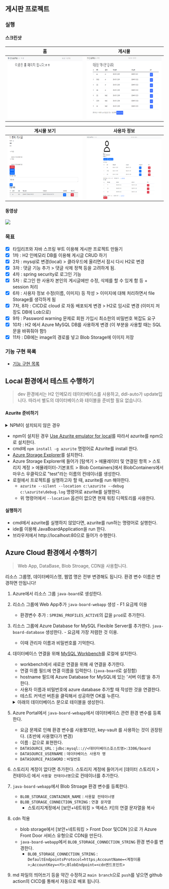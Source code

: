 ## 게시판 프로젝트

### 실행
#### 스크린샷
| 홈 |                     게시물                      |
|:--:|:--:|
|<img src="./docs/resources/running/1_home.png" width="400" height="200"/>| <img src="docs/resources/running/4_articles.png" width="400" height="200"/> |

| 게시물 보기 |                                 사용자 정보                                 | 
|:------:|:----------------------------------------------------------------------:|
| <img src="docs/resources/running/6_see_article.png" width="400" height="200"/>  | <img src="docs/resources/running/7_info.png" width="400" height="200"/> |

#### 동영상
<img src="./docs/resources/running/java-board-executable-video.gif" />

### 목표
- [x] 타임리프와 자바 스프링 부트 이용해 게시판 프로젝트 만들기
- [x] 1차 : H2 인메모리 DB를 이용해 게시글 CRUD 하기
- [x] 2차 : mysql로 변경(local) > 클라우드에 올리면서 잠시 다시 H2로 변경
- [x] 3차 : 댓글 기능 추가 > 댓글 삭제 정책 등을 고려하게 됨.
- [x] 4차 : spring security로 로그인 기능
- [x] 5차 : 로그인 한 사용자 본인의 게시글에만 수정, 삭제를 할 수 있게 함 등 + session 처리
- [x] 6차 : 사용자 정보 수정(이름, 이미지) 등 작성 > 이미지에 대해 처리하면서 file Storage를 생각하게 됨
- [x] 7차, 8차 : CICD로 cloud 로 자동 배포되게 변경 > H2로 임시로 변경 (이미지 저장도 DB에 Lob으로)
- [x] 9차 : Password warning 문제로 회원 가입시 최소한의 비밀번호 복잡도 요구
- [X] 10차 : H2 에서 Azure MySQL DB를 사용하게 변경 (이 부분을 사용할 때는 SQL 문을 바꿔줘야 함!)
- [X] 11차 : DB에는 image의 경로를 넣고 Blob Storage에 이미지 저장

### 기능 구현 목록
- [기능 구현 목록](docs/Feature-Implementation-List.md)

## Local 환경에서 테스트 수행하기
> dev 환경에서는 H2 인메모리 데이터베이스를 사용하고, ddl-auto가 update입니다.
> 따라서 별도의 데이터베이스와 테이블을 준비할 필요 없습니다.

#### Azurite 준비하기
<details>
  <summary> NPM이 설치되지 않은 경우</summary>
  <ol>
    <li> nvm 설치</li>
      <ul>
        <li>[nvm-windows](https://github.com/coreybutler/nvm-windows/releases)에서 Assets의 `nvm-setup.exe`를 다운받는다.</li>
        <li>다운로드한 파일을 실행시켜 라이센스 동의 후, 기본 작성된 설정값들을 유지해서 설치한다.</li>
        <li>설치가 잘 되었는지 확인하기 위해 cmd에서 `nvm -v` 명령어로 현재 버전을 확인한다.</li>
        <li>24년 5월 15일 기준 : `1.1.12` 버전이라 나온다.</li>
      </ul>
    <li> Node.js 설치 (npm 같이 설치됨)</li>
      <ul>
        <li>cmd에서 `nvm list available`을 입력해 이용가능한 Node.js 버전 목록 확인</li>
        <li>24.5.15 기준 가장 최신 LTS 버전인 `20.13.1`을 `nvm install 20.13.1` 명령어로 설치한다.</li>
        <li>`nvm list` 명령어로 설치되어 있는 nvm 버전 목록을 확인한다.</li>
        <li>`nvm use 20.13.1` 명령어로 이 버전을 사용하도록 한다. `nvm list` 명령어로 Node 설치된 목록 리스트 중 사용하는 버전을 확인한다.</li>
        <li>`node -v` 명령어로 현재 node.js 버전을 확인하고, `npm -v` 로 npm의 현재 버전을 확인한다.</li>
      </ul>
  </ol>
</details>

- npm이 설치된 경우 [Use Azurite emulator for local](https://learn.microsoft.com/en-us/azure/storage/common/storage-use-azurite?tabs=npm%2Cblob-storage)를 따라서 azurite를 npm으로 설치한다.
- cmd에 `npm install -g azurite` 명령어로 Azurite를 install 한다.
- [Azure Storage Explorer](https://azure.microsoft.com/en-us/products/storage/storage-explorer/)를 설치한다.
- Azure Storage Explorer에 들어가 [탐색기 > 에뮬레이터 및 연결된 항목 > 스토리지 계정 > 에뮬레이터-기본포트 > Blob Containers]에서 BlobContainers에서 마우스 우클릭으로 "test"라는 이름의 컨테이너를 생성한다.
- 로컬에서 프로젝트를 실행하고자 할 때, azurite를 run 해야한다.
  - `azurite --silent --location c:\azurite --debug c:\azurite\debug.log` 명령어로 azurite를 실행한다.
  - 위 명령어에서 `--location` 옵션이 없으면 현재 워킹 디렉토리를 사용한다.

#### 실행하기
- cmd에서 azurite를 실행하지 않았다면, azurite를 run하는 명령어로 실행한다.
- ide를 이용해 JavaBoardApplication을 run 한다.
- 브라우저에서 http://localhost:80으로 들어가 수행한다.

## Azure Cloud 환경에서 수행하기
> Web App, DataBase, Blob Stroage, CDN을 사용합니다.

리소스 그룹명, 데이터베이스명, 웹앱 명은 전부 변경해도 됩니다. 환경 변수 이름은 변경하면 안됩니다!
1. Azure에서 리소스 그룹 `java-board`로 생성한다. 
2. 리소스 그룹에 Web App추가 `java-board-webapp` 생성 - F1 요금제 이용
   - 환경변수 추가 : `SPRING_PROFILES_ACTIVE`의 값을 `prod`로 추가한다.
3. 리소스 그룹에 Azure Database for MySQL Flexible Server를 추가한다. `java-board-database` 생성한다. - 요금제 가장 저렴한 것 이용.
   - 이때 관리자 이름과 비밀번호를 기억한다. 
4. 데이터베이스 연결을 위해 [MySQL Workbench](https://dev.mysql.com/downloads/workbench/)를 로컬에 설치한다.
   - workbench에서 새로운 연결을 위해 새 연결을 추가한다.
   - 연결 이름 필드에 연결 이름을 입력한다. (`java-board`로 설정함)
   - hostname 필드에 Azure Database for MySQL에 있는 '서버 이름'을 추가한다.
   - 사용자 이름과 비밀번호에 azure database 추가할 때 작성한 것을 연결한다.
   - 테스트 커넥션 버튼을 클릭해서 성공하면 OK를 누른다.
    <details>
      <summary>아래의 데이터베이스 문으로 테이블을 생성한다. </summary>
  
        CREATE DATABASE board;
        USE board;
        
        CREATE TABLE article(
        id BIGINT AUTO_INCREMENT PRIMARY KEY,
        title VARCHAR(255),
        content TEXT,
        writer VARCHAR(255),
        created_at DATETIME,
        updated_at DATETIME
        );
        
        CREATE TABLE comment(
        id BIGINT AUTO_INCREMENT PRIMARY KEY,
        writer VARCHAR(255),
        content TEXT,
        created_at DATETIME,
        updated_at DATETIME,
        article_id BIGINT,
        FOREIGN KEY (article_id) REFERENCES Article(id)
        );
        
        CREATE TABLE app_user (
        id BIGINT AUTO_INCREMENT PRIMARY KEY,
        email VARCHAR(45) UNIQUE NOT NULL,
        password VARCHAR(255),
        name VARCHAR(255),
        nickname VARCHAR(255),
        profile_image_url VARCHAR(255)
        );
        
        ALTER DATABASE board SET TIMEZONE = 'Korea Standard Time';
  
    </details>

5. Azure Portal에서 `java-board-webapp`에서 데이터베이스 관련 환경 변수를 등록한다. 
   - 요금 문제로 인해 환경 변수를 사용했지만, key-vault 를 사용하는 것이 권장된다. (초반에 사용했다가 변경)
   - 이름 : 값으로 표현한다.
   - `DATASOURCE_URL` : `jdbc:mysql:://<데이터베이스호스트명>:3306/board` 
   - `DATASOURCE_USERNAME` : `데이터베이스 사용자 명`
   - `DATASOURCE_PASSWORD` : `비밀번호` 
6. 스토리지 계정이 없다면 추가한다. 스토리지 계정에 들어가서 [데이터 스토리지 > 컨테이너] 에서 `사용할 컨테이너명`으로 컨테이너를 추가한다.
7. `java-board-webapp`에서 Blob Stroage 환경 변수를 등록한다.
   - `BLOB_STORAGE_CONTAINER_NAME` : `사용할 컨테이너명`
   - `BLOB_STORAGE_CONNECTION_STRING` : `연결 문자열`
     - 스토리지계정에서 [보안+네트워킹 > 액세스 키]의 연결 문자열을 복사
8. cdn 적용
   - blob storage에서 [보안+네트워킹 > Front Door 및CDN ]으로 가 Azure Front Door 서비스 유형으로 CDN을 만든다.
   - `java-board-webapp`에서 `BLOB_STORAGE_CONNECTION_STRING` 환경 변수를 변경한다.
     - `BLOB_STORAGE_CONNECTION_STRING` : `DefaultEndpointsProtocol=https;AccountName=<계정이름>;AccountKey=<키>;BlobEndpoint=<cdn엔드포인트>`
9. md 파일의 띄어쓰기 등을 약간 수정하고 `main branch`으로 `push`를 넣으면 github action의 CICD를 통해서 자동으로 배포 됩니다.
